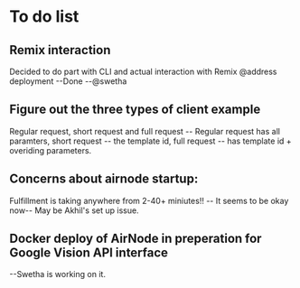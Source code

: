 # To do list

## Remix interaction
Decided to do part with CLI  and actual interaction with Remix @address deployment
--Done --@swetha

## Figure out the three types of client example
Regular request, short request and full request
-- Regular request has all paramters, short request -- the template id, full request -- has template id + overiding parameters.

## Concerns about airnode startup: 
Fulfillment is taking anywhere from 2-40+ miniutes!!
-- It seems to be okay now-- May be Akhil's set up issue.

## Docker deploy of AirNode in preperation for Google Vision API interface
--Swetha is working on it.
